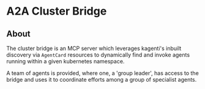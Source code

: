 # A2A Cluster Bridge

## About

The cluster bridge is an MCP server which leverages kagenti's inbuilt discovery via `AgentCard` resources to dynamically find and invoke agents
running within a given kubernetes namespace.

A team of agents is provided, where one, a 'group leader', has access to the bridge and uses it to coordinate efforts among a group of specialist agents.
